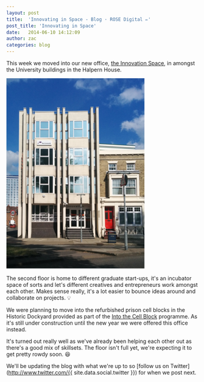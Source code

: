 ```yaml
---
layout: post
title:  'Innovating in Space - Blog · ROSE Digital ✏'
post_title: 'Innovating in Space'
date:   2014-06-10 14:12:09
author: zac
categories: blog
---
```


This week we moved into our new office, [the Innovation Space](http://www.ris.port.ac.uk/innovationspace/), in amongst the University buildings in the Halpern House.

[<img class="img-right" src="/assets/innovationspace.jpg" alt="The Innovation Space, Halpern House">](/assets/innovationspace-large.jpg)

The second floor is home to different graduate start-ups, it's an incubator space of sorts and let's different creatives and entrepreneurs work amongst each other. Makes sense really, it's a lot easier to bounce ideas around and collaborate on projects. :bulb:

We were planning to move into the refurbished prison cell blocks in the Historic Dockyard provided as part of the [Into the Cell Block](http://www.port.ac.uk/uopnews/2014/04/25/into-the-cell-block-creative-and-digital-start-ups/) programme. As it's still under construction until the new year we were offered this office instead.

It's turned out really well as we've already been helping each other out as there's a good mix of skillsets. The floor isn't full yet, we're expecting it to get pretty rowdy soon. :laughing:

We'll be updating the blog with what we're up to so [follow us on Twitter](http://www.twitter.com/{{ site.data.social.twitter }}) for when we post next.
